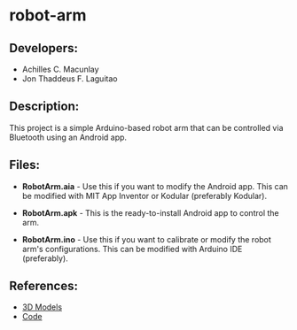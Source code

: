# robot-arm

## Developers:
- Achilles C. Macunlay
- Jon Thaddeus F. Laguitao

## Description:

This project is a simple Arduino-based robot arm that can be controlled via Bluetooth 
using an Android app.

## Files:

- **RobotArm.aia** - Use this if you want to modify the Android app. This can be modified with MIT App Inventor or Kodular (preferably Kodular).

- **RobotArm.apk** - This is the ready-to-install Android app to control the arm.

- **RobotArm.ino** - Use this if you want to calibrate or modify the robot arm's configurations. This can be modified with Arduino IDE (preferably).

## References:

- [3D Models](https://howtomechatronics.com/tutorials/arduino/diy-arduino-robot-arm-with-smartphone-control/)
- [Code](https://howtomechatronics.com/projectsarduino-robot-arm-and-mecanum-wheels-platform-automatic-operation/)
